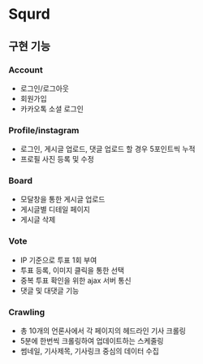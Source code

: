 # Squrd
<!-- 
<p align="center">
  <br>
  <img src="./images/common/logo-sample.jpeg">
  <br>
</p>

## 프로젝트 소개

<p align="justify">
프로젝트 개요/동기
</p>

<p align="center">
GIF Images
</p>

<br>

## 기술 스택

| JavaScript |   Django   |  Python  |
| :--------: | :--------: | :------: |
|   ![js]    |   ![ts]    | ![react] |

<br> -->


## 구현 기능

### Account
- 로그인/로그아웃
- 회원가입
- 카카오톡 소셜 로그인

### Profile/instagram
- 로그인, 게시글 업로드, 댓글 업로드 할 경우 5포인트씩 누적
- 프로필 사진 등록 및 수정 

### Board
- 모달창을 통한 게시글 업로드
- 게시글별 디테일 페이지
- 게시글 삭제

### Vote
- IP 기준으로 투표 1회 부여
- 투표 등록, 이미지 클릭을 통한 선택
- 중복 투표 확인을 위한 ajax 서버 통신 
- 댓글 및 대댓글 기능

### Crawling
- 총 10개의 언론사에서 각 페이지의 헤드라인 기사 크롤링
- 5분에 한번씩 크롤링하여 업데이트하는 스케줄링
- 썸네일, 기사제목, 기사링크 중심의 데이터 수집



<br>

<!-- ## 배운 점 & 아쉬운 점 -->

<p align="justify">

</p>

<br>


<!-- Stack Icon Refernces -->

[js]: /images/stack/javascript.svg
[ts]: /images/stack/typescript.svg
[react]: /images/stack/react.svg
[node]: /images/stack/node.svg
